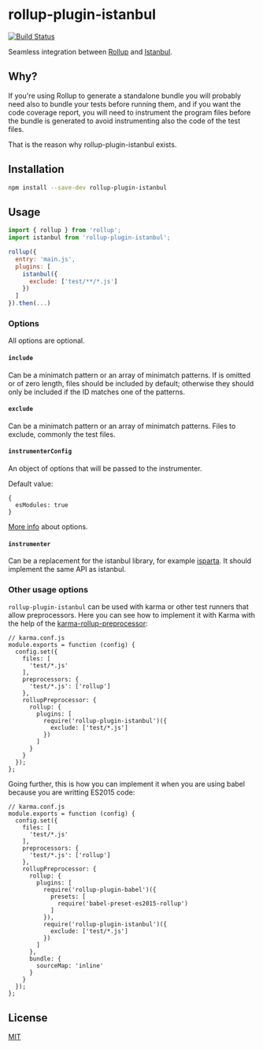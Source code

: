 # rollup-plugin-istanbul

[![Build Status](https://travis-ci.org/artberri/rollup-plugin-istanbul.svg?branch=master)](https://travis-ci.org/artberri/rollup-plugin-istanbul)

Seamless integration between [Rollup](https://github.com/rollup/rollup) and [Istanbul](https://github.com/gotwarlost/istanbul).


## Why?

If you're using Rollup to generate a standalone bundle you will probably need also to bundle your tests before running them, and if you want the code coverage report, you will need to instrument the program files before the bundle is generated to avoid instrumenting also the code of the test files.

That is the reason why rollup-plugin-istanbul exists.


## Installation

```bash
npm install --save-dev rollup-plugin-istanbul
```


## Usage

```js
import { rollup } from 'rollup';
import istanbul from 'rollup-plugin-istanbul';

rollup({
  entry: 'main.js',
  plugins: [
    istanbul({
      exclude: ['test/**/*.js']
    })
  ]
}).then(...)
```

### Options

All options are optional.

#### `include`

Can be a minimatch pattern or an array of minimatch patterns. If is omitted or of zero length, files should be included by default; otherwise they should only be included if the ID matches one of the patterns.

#### `exclude`

Can be a minimatch pattern or an array of minimatch patterns. Files to exclude, commonly the test files.

#### `instrumenterConfig`

An object of options that will be passed to the instrumenter.

Default value:

```
{ 
  esModules: true
}
```

[More info](http://gotwarlost.github.io/istanbul/public/apidocs/classes/Instrumenter.html#method_Instrumenter) about options.

#### `instrumenter`

Can be a replacement for the istanbul library, for example [isparta](https://github.com/douglasduteil/isparta). It should implement the same API as istanbul.

### Other usage options

`rollup-plugin-istanbul` can be used with karma or other test runners that allow preprocessors. Here you can see how to implement it with Karma with the help of the [karma-rollup-preprocessor](https://github.com/showpad/karma-rollup-preprocessor):

```
// karma.conf.js
module.exports = function (config) {
  config.set({
    files: [
      'test/*.js'
    ],
    preprocessors: {
      'test/*.js': ['rollup']
    },
    rollupPreprocessor: {
      rollup: {
        plugins: [
          require('rollup-plugin-istanbul')({
            exclude: ['test/*.js']
          })
        ]
      }
    }
  });
};
```

Going further, this is how you can implement it when you are using babel because you are writting ES2015 code:

```
// karma.conf.js
module.exports = function (config) {
  config.set({
    files: [
      'test/*.js'
    ],
    preprocessors: {
      'test/*.js': ['rollup']
    },
    rollupPreprocessor: {
      rollup: {
        plugins: [
          require('rollup-plugin-babel')({
            presets: [
              require('babel-preset-es2015-rollup')
            ]
          }),
          require('rollup-plugin-istanbul')({
            exclude: ['test/*.js']
          })
        ]
      },
      bundle: {
        sourceMap: 'inline'
      }
    }
  });
};
```

## License

[MIT](LICENSE.md)
